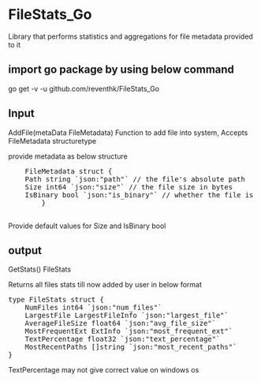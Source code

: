 # FileStats_Go
Library that performs statistics and aggregations for file metadata provided to it

## import go package by using below command
go get -v -u github.com/reventhk/FileStats_Go

## Input
 AddFile(metaData FileMetadata)
 Function to add file into system, Accepts 
  FileMetadata  structuretype 
  
  provide metadata as below structure
  <pre>
	FileMetadata struct {
	Path string `json:"path"` // the file's absolute path
	Size int64 `json:"size"` // the file size in bytes
	IsBinary bool `json:"is_binary"` // whether the file is a binary file or a simple text file		 
        }
  </pre>	
 Provide default values for Size and IsBinary bool
 
 
 ## output
 
 GetStats() FileStats 
 
 Returns all files stats till now added by user in below format 
 <pre>
type FileStats struct {
	NumFiles int64 `json:"num_files"`
	LargestFile LargestFileInfo `json:"largest_file"`
	AverageFileSize float64 `json:"avg_file_size"`
	MostFrequentExt ExtInfo `json:"most_frequent_ext"`
	TextPercentage float32 `json:"text_percentage"`
	MostRecentPaths []string `json:"most_recent_paths"`
}
</pre>
 TextPercentage may not give correct value on windows os
 
 


